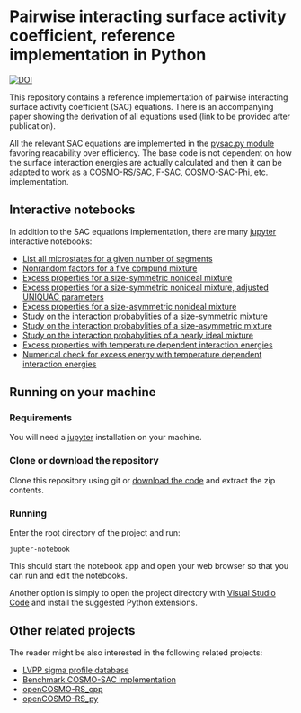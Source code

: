 # Pairwise interacting surface activity coefficient, reference implementation in Python
[![DOI](https://zenodo.org/badge/DOI/10.5281/zenodo.6962631.svg)](https://doi.org/10.5281/zenodo.6962631)

This repository contains a reference implementation of pairwise interacting surface
activity coefficient (SAC) equations.
There is an accompanying paper showing the derivation of all equations used (link to be provided after publication).

All the relevant SAC equations are implemented in the [pysac.py module](./pysac.py)
favoring readability over efficiency.
The base code is not dependent on how the surface interaction energies are actually calculated and
then it can be adapted to work as a COSMO-RS/SAC, F-SAC, COSMO-SAC-Phi, etc. implementation.

## Interactive notebooks

In addition to the SAC equations implementation, there are many [jupyter](https://jupyter.org/)
interactive notebooks:
 - [List all microstates for a given number of segments](./notebook/microstates.ipynb)
 - [Nonrandom factors for a five compund mixture](./notebook/five_compounds.ipynb)
 - [Excess properties for a size-symmetric nonideal mixture](./notebook/ue_symmetric_direct.ipynb)
 - [Excess properties for a size-symmetric nonideal mixture, adjusted UNIQUAC parameters](./notebook/ue_symmetric.ipynb)
- [Excess properties for a size-asymmetric nonideal mixture](./notebook/ue_asymmetric.ipynb)
- [Study on the interaction probabylities of a size-symmetric mixture](./notebook/prob_symmetric.ipynb)
- [Study on the interaction probabylities of a size-asymmetric mixture](./notebook/prob_asymetric.ipynb)
- [Study on the interaction probabylities of a nearly ideal mixture](./notebook/prob_nearly_ideal.ipynb)
- [Excess properties with temperature dependent interaction energies](./notebook/fsac_ft.ipynb)
- [Numerical check for excess energy with temperature dependent interaction energies](./notebook/fsac_u_check.ipynb)

## Running on your machine

### Requirements

You will need a [jupyter](https://jupyter.org/) installation on your machine.

### Clone or download the repository

Clone this repository using git or [download the code](https://github.com/lvpp/pysac/archive/refs/heads/main.zip) and extract the zip contents.

### Running

Enter the root directory of the project and run:
```console
jupter-notebook
```

This should start the notebook app and open your web browser so that you can run and edit the notebooks.

Another option is simply to open the project directory with [Visual Studio Code](https://code.visualstudio.com/) and install the suggested Python extensions.

## Other related projects

The reader might be also interested in the following related projects:
 - [LVPP sigma profile database](https://github.com/lvpp/sigma)
 - [Benchmark COSMO-SAC implementation](https://github.com/usnistgov/COSMOSAC)
 - [openCOSMO-RS_cpp](https://github.com/TUHH-TVT/openCOSMO-RS_cpp)
 - [openCOSMO-RS_py](https://github.com/TUHH-TVT/openCOSMO-RS_py)
